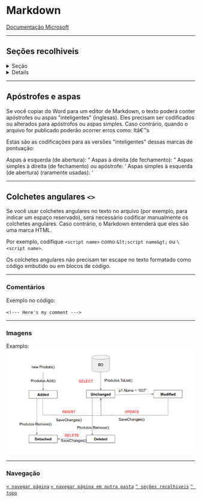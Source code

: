# Markdown

[Documentação Microsoft](https://docs.microsoft.com/pt-br/contribute/markdown-reference)

---

## Seções recolhiveis

<details><summary>Seção</summary>
<p>

#### We can hide anything, even code!

```ruby
puts "Hello World"
```

</details>

<details>

### Ruby

```ruby
puts "Hello World"
```

</details>

---

## Apóstrofes e aspas

Se você copiar do Word para um editor de Markdown, o texto poderá conter apóstrofes ou aspas "inteligentes" (inglesas). Eles precisam ser codificados ou alterados para apóstrofos ou aspas simples. Caso contrário, quando o arquivo for publicado poderão ocorrer erros como: Itâ€™s

Estas são as codificações para as versões "inteligentes" dessas marcas de pontuação:

Aspas à esquerda (de abertura): &#8220;
Aspas à direita (de fechamento): &#8221;
Aspas simples à direita (de fechamento) ou apóstrofe: &#8217;
Aspas simples à esquerda (de abertura) (raramente usadas): &#8216;

---

## Colchetes angulares `<>`
Se você usar colchetes angulares no texto no arquivo (por exemplo, para indicar um espaço reservado), será necessário codificar manualmente os colchetes angulares. Caso contrário, o Markdown entenderá que eles são uma marca HTML.

Por exemplo, codifique `<script name>` como `&lt;script name&gt;` ou `\<script name>`.

Os colchetes angulares não precisam ter escape no texto formatado como código embutido ou em blocos de código.

---

### Comentários
Exemplo no código:
<!--- Here's my comment --->
`<!--- Here's my comment --->`

---

### Imagens

Examplo:
![alt text for image](../assets/entity-state-diagram-correto.png)

---

### Navegação

[`< navegar página`](./Exemplo.md)
[`< navegar página em outra pasta`](../Readme.md)
[`^ seções recolhiveis`](#seções-recolhiveis)
[`^ topo`](#-markdown)